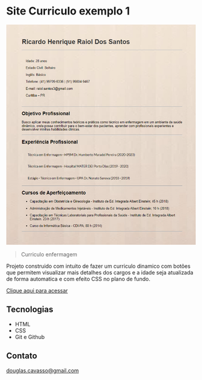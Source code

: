 # Site Curriculo exemplo 1 
![preview](./.github/preview.png)

> Curriculo enfermagem

Projeto construido com intuito de fazer um curriculo dinamico com botões que 
permitem visualizar mais detalhes dos cargos e a idade seja atualizada de forma automatica e com efeito CSS no plano de fundo.

[ Clique aqui para acessar](https://douglascorreacavasso.github.io/Ricardo-Henrique-Raiol-Dos-Santos---Enfermagem/)


## Tecnologias

- HTML
- CSS
- Git e Github

## Contato

douglas.cavasso@gmail.com
